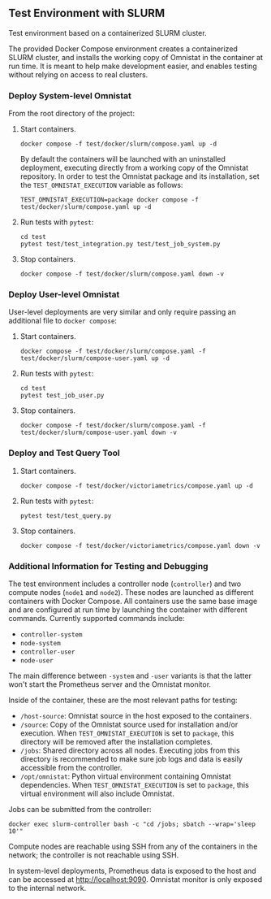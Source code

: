 ## Test Environment with SLURM

Test environment based on a containerized SLURM cluster.

The provided Docker Compose environment creates a containerized SLURM cluster,
and installs the working copy of Omnistat in the container at run time. It is
meant to help make development easier, and enables testing without relying on
access to real clusters.

### Deploy System-level Omnistat

From the root directory of the project:

1. Start containers.
   ```
   docker compose -f test/docker/slurm/compose.yaml up -d
   ```
   By default the containers will be launched with an uninstalled deployment,
   executing directly from a working copy of the Omnistat repository. In order
   to test the Omnistat package and its installation, set the
   `TEST_OMNISTAT_EXECUTION` variable as follows:
   ```
   TEST_OMNISTAT_EXECUTION=package docker compose -f test/docker/slurm/compose.yaml up -d
   ```

2. Run tests with `pytest`:
   ```
   cd test
   pytest test/test_integration.py test/test_job_system.py
   ```

3. Stop containers.
   ```
   docker compose -f test/docker/slurm/compose.yaml down -v
   ```

### Deploy User-level Omnistat

User-level deployments are very similar and only require passing an additional
file to `docker compose`:

1. Start containers.
   ```
   docker compose -f test/docker/slurm/compose.yaml -f test/docker/slurm/compose-user.yaml up -d
   ```

2. Run tests with `pytest`:
   ```
   cd test
   pytest test_job_user.py
   ```

3. Stop containers.
   ```
   docker compose -f test/docker/slurm/compose.yaml -f test/docker/slurm/compose-user.yaml down -v
   ```

### Deploy and Test Query Tool

1. Start containers.
   ```
   docker compose -f test/docker/victoriametrics/compose.yaml up -d
   ```

2. Run tests with `pytest`:
   ```
   pytest test/test_query.py
   ```

3. Stop containers.
   ```
   docker compose -f test/docker/victoriametrics/compose.yaml down -v
   ```

### Additional Information for Testing and Debugging

The test environment includes a controller node (`controller`) and two compute
nodes (`node1` and `node2`). These nodes are launched as different containers
with Docker Compose. All containers use the same base image and are configured
at run time by launching the container with different commands. Currently
supported commands include:
- `controller-system`
- `node-system`
- `controller-user`
- `node-user`

The main difference between `-system` and `-user` variants is that the latter
won't start the Prometheus server and the Omnistat monitor.

Inside of the container, these are the most relevant paths for testing:
- `/host-source`: Omnistat source in the host exposed to the containers.
- `/source`: Copy of the Omnistat source used for installation and/or
  execution. When `TEST_OMNISTAT_EXECUTION` is set to `package`, this directory
  will be removed after the installation completes.
- `/jobs`: Shared directory across all nodes. Executing jobs from this
  directory is recommended to make sure job logs and data is easily accessible
  from the controller.
- `/opt/omnistat`: Python virtual environment containing Omnistat dependencies.
  When `TEST_OMNISTAT_EXECUTION` is set to `package`, this virtual environment
  will also include Omnistat.

Jobs can be submitted from the controller:
```
docker exec slurm-controller bash -c "cd /jobs; sbatch --wrap='sleep 10'"
```

Compute nodes are reachable using SSH from any of the containers in the
network; the controller is not reachable using SSH.

In system-level deployments, Prometheus data is exposed to the host and can be
accessed at [http://localhost:9090](http://localhost:9090). Omnistat monitor is
only exposed to the internal network.

